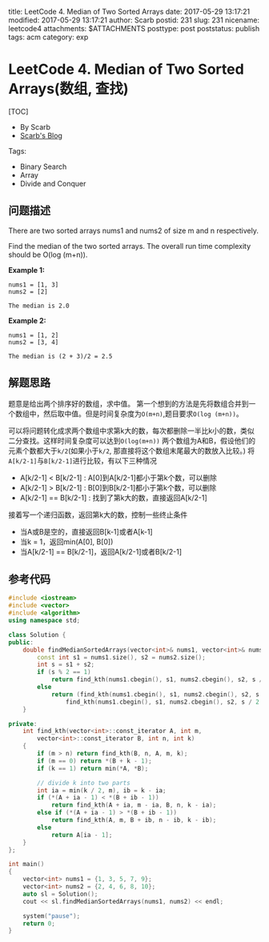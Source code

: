title: LeetCode 4. Median of Two Sorted Arrays
date: 2017-05-29 13:17:21
modified: 2017-05-29 13:17:21
author: Scarb
postid: 231
slug: 231
nicename: leetcode4
attachments: $ATTACHMENTS
posttype: post
poststatus: publish
tags: acm
category: exp

# LeetCode 4. Median of Two Sorted Arrays(数组, 查找)
[TOC]

- By Scarb
- [Scarb's Blog](http://115.28.48.229/wordpress/)


Tags:

- Binary Search 
- Array 
- Divide and Conquer


## 问题描述

There are two sorted arrays nums1 and nums2 of size m and n respectively.

Find the median of the two sorted arrays. The overall run time complexity should be O(log (m+n)).

**Example 1:** 
```
nums1 = [1, 3]
nums2 = [2]

The median is 2.0
```

**Example 2:** 
```
nums1 = [1, 2]
nums2 = [3, 4]

The median is (2 + 3)/2 = 2.5
```

## 解题思路
题意是给出两个排序好的数组，求中值。
第一个想到的方法是先将数组合并到一个数组中，然后取中值。但是时间复杂度为`O(m+n)`,题目要求`O(log (m+n))`。

可以将问题转化成求两个数组中求第k大的数，每次都删除一半比k小的数，类似二分查找。这样时间复杂度可以达到`O(log(m+n))`
两个数组为A和B，假设他们的元素个数都大于`k/2`(如果小于`k/2`, 那直接将这个数组末尾最大的数放入比较。)
将`A[k/2-1]`与`B[k/2-1]`进行比较，有以下三种情况

- A[k/2-1] < B[k/2-1] : A[0]到A[k/2-1]都小于第k个数，可以删除
- A[k/2-1] > B[k/2-1] : B[0]到B[k/2-1]都小于第k个数，可以删除
- A[k/2-1] == B[k/2-1] : 找到了第k大的数，直接返回A[k/2-1]

接着写一个递归函数，返回第k大的数，控制一些终止条件
- 当A或B是空的，直接返回B[k-1]或者A[k-1]
- 当k = 1，返回min(A[0], B[0])
- 当A[k/2-1] == B[k/2-1]，返回A[k/2-1]或者B[k/2-1]

## 参考代码
```C++
#include <iostream>
#include <vector>
#include <algorithm>
using namespace std;

class Solution {
public:
	double findMedianSortedArrays(vector<int>& nums1, vector<int>& nums2) {
		const int s1 = nums1.size(), s2 = nums2.size();
		int s = s1 + s2;
		if (s % 2 == 1)
			return find_kth(nums1.cbegin(), s1, nums2.cbegin(), s2, s / 2 + 1);
		else
			return (find_kth(nums1.cbegin(), s1, nums2.cbegin(), s2, s / 2) +
				find_kth(nums1.cbegin(), s1, nums2.cbegin(), s2, s / 2 + 1)) / 2.0;
	}

private:
	int find_kth(vector<int>::const_iterator A, int m, 
		vector<int>::const_iterator B, int n, int k)
	{
		if (m > n) return find_kth(B, n, A, m, k);
		if (m == 0) return *(B + k - 1);
		if (k == 1) return min(*A, *B);

		// divide k into two parts
		int ia = min(k / 2, m), ib = k - ia;
		if (*(A + ia - 1) < *(B + ib - 1))
			return find_kth(A + ia, m - ia, B, n, k - ia);
		else if (*(A + ia - 1) > *(B + ib - 1))
			return find_kth(A, m, B + ib, n - ib, k - ib);
		else
			return A[ia - 1];
	}
};

int main()
{
	vector<int> nums1 = {1, 3, 5, 7, 9};
	vector<int> nums2 = {2, 4, 6, 8, 10};
	auto sl = Solution();
	cout << sl.findMedianSortedArrays(nums1, nums2) << endl;

	system("pause");
	return 0;
}
```